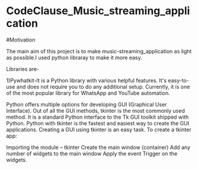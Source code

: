 # CodeClause_Music_streaming_application

#Motivation

The main aim of this project is to make music-streaming_application as light as possible.I used python libraray to make it more easy.

Libraries are-

1)Pywhatkit-It  is a Python library with various helpful features. It's easy-to-use and does not require you to do any additional setup. Currently, it is one of the most popular library for WhatsApp and YouTube automation. 


Python offers multiple options for developing GUI (Graphical User Interface). Out of all the GUI methods, tkinter is the most commonly used method. It is a standard Python interface to the Tk GUI toolkit shipped with Python. Python with tkinter is the fastest and easiest way to create the GUI applications. Creating a GUI using tkinter is an easy task.
To create a tkinter app:

Importing the module – tkinter
Create the main window (container)
Add any number of widgets to the main window
Apply the event Trigger on the widgets.


